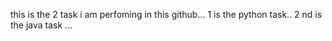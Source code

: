 this is the 2 task i am perfoming in this github...
1 is the python task..
2 nd is the java task ...
